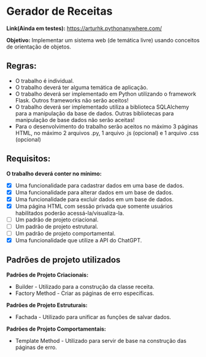 # Gerador de Receitas

**Link(Ainda em testes):** https://arturhk.pythonanywhere.com/

**Objetivo:** Implementar um sistema web (de temática livre) usando conceitos de orientação de objetos.

## Regras:
- O trabalho é individual. 
- O trabalho deverá ter alguma temática de aplicação. 
- O trabalho deverá ser implementado em Python utilizando o framework Flask. Outros frameworks não serão aceitos! 
- O trabalho deverá ser implementado utiliza a biblioteca SQLAlchemy para a manipulação da base de dados. Outras bibliotecas para manipulação de base dados não serão aceitas! 
- Para o desenvolvimento do trabalho serão aceitos no máximo 3 páginas HTML, no máximo 2 arquivos .py, 1 arquivo .js (opcional) e 1 arquivo .css (opcional)

## Requisitos: 
**O trabalho deverá conter no mínimo:** 

 - [X] Uma funcionalidade para cadastrar dados em uma base de dados.
 - [X] Uma funcionalidade para alterar dados em um base de dados.
 - [X] Uma funcionalidade para excluir dados em um base de dados.
 - [X] Uma página HTML com sessão privada que somente usuários habilitados poderão acessá-la/visualiza-la.
 - [ ] Um padrão de projeto criacional.
 - [ ] Um padrão de projeto estrutural.
 - [ ] Um padrão de projeto comportamental.
 - [X] Uma funcionalidade que utilize a API do ChatGPT.

## Padrões de projeto utilizados

**Padrões de Projeto Criacionais:**
 - Builder - Utilizado para a construção da classe receita.
 - Factory Method - Criar as páginas de erro específicas.

**Padrões de Projeto Estruturais:**
 - Fachada - Utilizado para unificar as funções de salvar dados.

 **Padrões de Projeto Comportamentais:**
 - Template Method - Utilizado para servir de base na construção das páginas de erro.